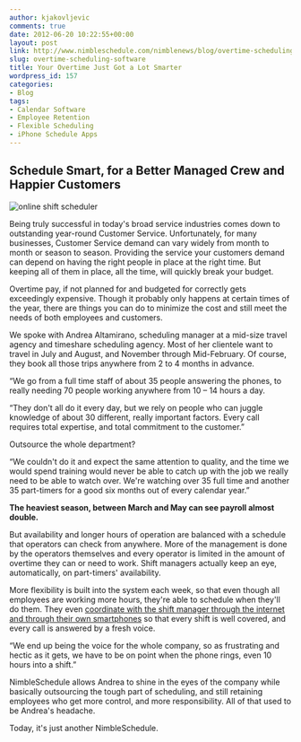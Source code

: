 ```yaml
---
author: kjakovljevic
comments: true
date: 2012-06-20 10:22:55+00:00
layout: post
link: http://www.nimbleschedule.com/nimblenews/blog/overtime-scheduling-software/
slug: overtime-scheduling-software
title: Your Overtime Just Got a Lot Smarter
wordpress_id: 157
categories:
- Blog
tags:
- Calendar Software
- Employee Retention
- Flexible Scheduling
- iPhone Schedule Apps
---
```


## Schedule Smart, for a Better Managed Crew and Happier Customers


![online shift scheduler](http://www.nimbleschedule.com/wp-content/uploads/2012/06/566060_99142722.jpg)

Being truly successful in today's broad service industries comes down to outstanding year-round Customer Service. Unfortunately, for many businesses, Customer Service demand can vary widely from month to month or season to season. Providing the service your customers demand can depend on having the right people in place at the right time. But keeping all of them in place, all the time, will quickly break your budget.

Overtime pay, if not planned for and budgeted for correctly gets exceedingly expensive. Though it probably only happens at certain times of the year, there are things you can do to minimize the cost and still meet the needs of both employees and customers.

We spoke with Andrea Altamirano, scheduling manager at a mid-size travel agency and timeshare scheduling agency. Most of her clientele want to travel in July and August, and November through Mid-February. Of course, they book all those trips anywhere from 2 to 4 months in advance.

“We go from a full time staff of about 35 people answering the phones, to really needing 70 people working anywhere from 10 – 14 hours a day.

“They don't all do it every day, but we rely on people who can juggle knowledge of about 30 different, really important factors. Every call requires total expertise, and total commitment to the customer.”

Outsource the whole department?

“We couldn't do it and expect the same attention to quality, and the time we would spend training would never be able to catch up with the job we really need to be able to watch over. We're watching over 35 full time and another 35 part-timers for a good six months out of every calendar year.”

**The heaviest season, between March and May can see payroll almost double.**

But availability and longer hours of operation are balanced with a schedule that operators can check from anywhere. More of the management is done by the operators themselves and every operator is limited in the amount of overtime they can or need to work. Shift managers actually keep an eye, automatically, on part-timers' availability.

More flexibility is built into the system each week, so that even though all employees are working more hours, they're able to schedule when they'll do them. They even [coordinate with the shift manager through the internet and through their own smartphones](http://www.nimbleschedule.com/nimblenews/blog/mobile-scheduling-survey/) so that every shift is well covered, and every call is answered by a fresh voice.

“We end up being the voice for the whole company, so as frustrating and hectic as it gets, we have to be on point when the phone rings, even 10 hours into a shift.”

NimbleSchedule allows Andrea to shine in the eyes of the company while basically outsourcing the tough part of scheduling, and still retaining employees who get more control, and more responsibility. All of that used to be Andrea's headache.

Today, it's just another NimbleSchedule.
